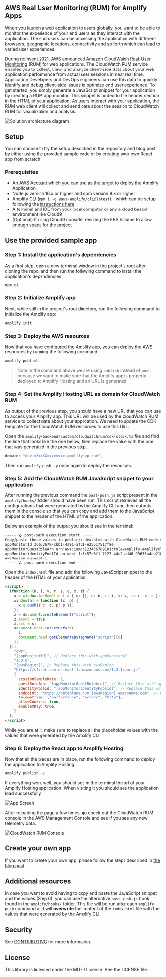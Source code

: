 ## AWS Real User Monitoring (RUM) for Amplify Apps

When you launch a web application to users globally, you want to be able to monitor the experience of your end users as they interact with the application. The end users can be accessing the application with different browsers, geographic locations, connectivity and so forth which can lead to varied user experiences.

During re:Invent 2021, AWS announced [Amazon CloudWatch Real-User Monitoring](https://aws.amazon.com/blogs/aws/cloudwatch-rum/) (RUM) for web applications. The CloudWatch RUM service enables you to collect, view, and analyze client-side data about your web application performance from actual user sessions in near real time. Application Developers and DevOps engineers can use this data to quickly identify and debug client-side issues to optimize end user experience. To get started, you simply generate a JavaScript snippet for your application by creating a RUM app monitor. This snippet is added to the header section in the HTML of your application. As users interact with your application, the RUM web client will collect and send data about the session to CloudWatch RUM for visualization and analysis.

<!-- This repository accompanies a blog post that details how to implement Real User Monitoring of Amplify Application using CloudWatch RUM, [read the full post here on the AWS Blog](ADD BLOG POST LINK HERE)! -->

![Solution archiecture diagram](public/architecture.jpg)

## Setup

You can choose to try the setup described in the repository and blog post by either using the provided sample code or by creating your own React app from scratch.

### Prerequisites

- An [AWS Account](https://aws.amazon.com/) which you can use as the target to deploy the Amplify Application
- Node.js version 16.x or higher and npm version 8.x or higher
- Amplify CLI (`npm i -g @aws-amplify/cli@latest`) - which can be setup following the [instructions here](https://docs.amplify.aws/cli/)
- A terminal and IDE from your local computer or any a cloud based environment like Cloud9
- (Optional) If using Cloud9 consider resizing the EBS Volume to allow enough space for the project

## Use the provided sample app

### Step 1: Install the application's dependencies

As a first step, open a new terminal window in the project's root after cloning the repo, and then run the following command to install the application's dependencies:

```sh
npm ci
```

### Step 2: Initialize Amplify app

Next, while still in the project's root directory, run the following command to initialize the Amplify app:

```sh
amplify init
```

### Step 3: Deploy the AWS resources

Now that you have configured the Amplify app, you can deploy the AWS resources by running the following command:

```sh
amplify publish
```

> Note
> In the command above we are using `publish` instead of `push` because we want to make sure that the Amplify app is properly deployed to Amplify Hosting and an URL is generated.

### Step 4: Set the Amplify Hosting URL as domain for CloudWatch RUM

As output of the previous step, you should have a new URL that you can use to access your Amplify app. This URL will be used by the CloudWatch RUM service to collect data about your application. We need to update the CDK template for the CloudWatch RUM resources to use this URL.

Open the `amplify/backend/custom/cloudwatchrum/cdk-stack.ts` file and find the line that looks like the one below, then replace the value with the one that was generated in the previous step.

```ts
domain: "dev.xXxxXXxxxxxxxx.amplifyapp.com",
```

Then run `amplify push -y` once again to deploy the resources.

### Step 5: Add the CloudWatch RUM JavaScript snippet to your application

After running the previous command the `post-push.js` script present in the `amplify/hooks/` folder should have been run. This script retrieves all the configurations that were generated by the Amplify CLI and then outputs them in the console so that you can copy and add them to the JavaScript snippet to the header of the HTML of the application.

Below an example of the output you should see in the terminal:

```sh
----- 🪝 post-push execution start -----
Copy/paste these values in public/index.html with CloudWatch RUM code snippet below
appMonitorId 36663679-cbb1-4a91-afc1-e25517517f8e
appMonitorGuestRoleArn arn:aws:iam::123456789101:role/amplify-amplifycloudwatchrum-unauthRole
appMonitoridentityPoolId eu-west-1:3c57c6f1-7f27-44c2-ad46-99636a4cb218
awsRegion eu-west-1
----- 🪝 post-push execution end -----
```

Open the `index.html` file and add the following JavaScript snippet to the header of the HTML of your application:

```html
<script>
  (function (n, i, v, r, s, c, x, z) {
    x = window.AwsRumClient = { q: [], n: n, i: i, v: v, r: r, c: c };
    window[n] = function (c, p) {
      x.q.push({ c: c, p: p });
    };
    z = document.createElement("script");
    z.async = true;
    z.src = s;
    document.head.insertBefore(
      z,
      document.head.getElementsByTagName("script")[0]
    );
  })(
    "cwr",
    "[appMonitorId]", // Replace this with appMonitorId
    "1.0.0",
    "[awsRegion]", // Replace this with awsRegion
    "https://client.rum.us-east-1.amazonaws.com/1.2.1/cwr.js",
    {
      sessionSampleRate: 1,
      guestRoleArn: "[appMonitorGuestRoleArn]", // Replace this with appMonitorGuestRoleArn
      identityPoolId: "[appMonitoridentityPoolId]", // Replace this with appMonitoridentityPoolId
      endpoint: "https://dataplane.rum.[awsRegion].amazonaws.com", // Replace this with awsRegion
      telemetries: ["performance", "errors", "http"],
      allowCookies: true,
      enableXRay: true,
    }
  );
</script>
```

While you are at it, make sure to replace all the placeholder values with the values that were generated by the Amplify CLI.

### Step 6: Deploy the React app to Amplify Hosting

Now that all the pieces are in place, run the following command to deploy the application to Amplify Hosting:

```sh
amplify publish -y
```

If everything went well, you should see in the terminal the url of your Amplify Hosting application. When visiting it you should see the application load successfully.

![App Screen](assets/app.png)

After reloading the page a few times, go check out the CloudWatch RUM console in the AWS Management Console and see if you see any new telemetry data.

![CloudWatch RUM Console](assets/console.jpg)

## Create your own app

If you want to create your own app, please follow the steps described in [the blog post](https://aws.amazon.com/blogs/mobile/implementing-real-user-monitoring-of-amplify-application-using-amazon-cloudwatch-rum/).

## Additional resources

In case you want to avoid having to copy and paste the JavaScript snippet and the values (Step 6), you can use the alternative `post-push.js` hook found in the `amplify/hooks/` folder. This file will be run after each `amplify push` command and will **overwrite** the content of the `index.html` file with the values that were generated by the Amplify CLI.

## Security

See [CONTRIBUTING](CONTRIBUTING.md#security-issue-notifications) for more information.

## License

This library is licensed under the MIT-0 License. See the LICENSE file.
